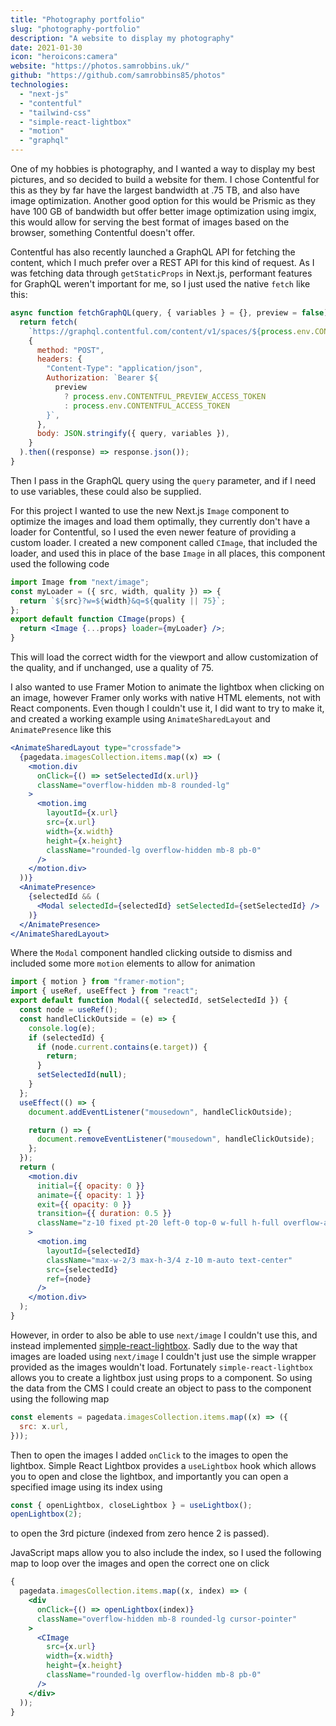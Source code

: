 ```yaml
---
title: "Photography portfolio"
slug: "photography-portfolio"
description: "A website to display my photography"
date: 2021-01-30
icon: "heroicons:camera"
website: "https://photos.samrobbins.uk/"
github: "https://github.com/samrobbins85/photos"
technologies:
  - "next-js"
  - "contentful"
  - "tailwind-css"
  - "simple-react-lightbox"
  - "motion"
  - "graphql"
---
```


One of my hobbies is photography, and I wanted a way to display my best pictures, and so decided to build a website for them. I chose Contentful for this as they by far have the largest bandwidth at .75 TB, and also have image optimization. Another good option for this would be Prismic as they have 100 GB of bandwidth but offer better image optimization using imgix, this would allow for serving the best format of images based on the browser, something Contentful doesn't offer.

Contentful has also recently launched a GraphQL API for fetching the content, which I much prefer over a REST API for this kind of request. As I was fetching data through `getStaticProps` in Next.js, performant features for GraphQL weren't important for me, so I just used the native `fetch` like this:

```js
async function fetchGraphQL(query, { variables } = {}, preview = false) {
  return fetch(
    `https://graphql.contentful.com/content/v1/spaces/${process.env.CONTENTFUL_SPACE_ID}/environments/master`,
    {
      method: "POST",
      headers: {
        "Content-Type": "application/json",
        Authorization: `Bearer ${
          preview
            ? process.env.CONTENTFUL_PREVIEW_ACCESS_TOKEN
            : process.env.CONTENTFUL_ACCESS_TOKEN
        }`,
      },
      body: JSON.stringify({ query, variables }),
    }
  ).then((response) => response.json());
}
```

Then I pass in the GraphQL query using the `query` parameter, and if I need to use variables, these could also be supplied.

For this project I wanted to use the new Next.js `Image` component to optimize the images and load them optimally, they currently don't have a loader for Contentful, so I used the even newer feature of providing a custom loader. I created a new component called `CImage`, that included the loader, and used this in place of the base `Image` in all places, this component used the following code

```jsx
import Image from "next/image";
const myLoader = ({ src, width, quality }) => {
  return `${src}?w=${width}&q=${quality || 75}`;
};
export default function CImage(props) {
  return <Image {...props} loader={myLoader} />;
}
```

This will load the correct width for the viewport and allow customization of the quality, and if unchanged, use a quality of 75.

I also wanted to use Framer Motion to animate the lightbox when clicking on an image, however Framer only works with native HTML elements, not with React components. Even though I couldn't use it, I did want to try to make it, and created a working example using `AnimateSharedLayout` and `AnimatePresence` like this

```jsx
<AnimateSharedLayout type="crossfade">
  {pagedata.imagesCollection.items.map((x) => (
    <motion.div
      onClick={() => setSelectedId(x.url)}
      className="overflow-hidden mb-8 rounded-lg"
    >
      <motion.img
        layoutId={x.url}
        src={x.url}
        width={x.width}
        height={x.height}
        className="rounded-lg overflow-hidden mb-8 pb-0"
      />
    </motion.div>
  ))}
  <AnimatePresence>
    {selectedId && (
      <Modal selectedId={selectedId} setSelectedId={setSelectedId} />
    )}
  </AnimatePresence>
</AnimateSharedLayout>
```

Where the `Modal` component handled clicking outside to dismiss and included some more `motion` elements to allow for animation

```jsx
import { motion } from "framer-motion";
import { useRef, useEffect } from "react";
export default function Modal({ selectedId, setSelectedId }) {
  const node = useRef();
  const handleClickOutside = (e) => {
    console.log(e);
    if (selectedId) {
      if (node.current.contains(e.target)) {
        return;
      }
      setSelectedId(null);
    }
  };
  useEffect(() => {
    document.addEventListener("mousedown", handleClickOutside);

    return () => {
      document.removeEventListener("mousedown", handleClickOutside);
    };
  });
  return (
    <motion.div
      initial={{ opacity: 0 }}
      animate={{ opacity: 1 }}
      exit={{ opacity: 0 }}
      transition={{ duration: 0.5 }}
      className="z-10 fixed pt-20 left-0 top-0 w-full h-full overflow-auto bg-black-opaque"
    >
      <motion.img
        layoutId={selectedId}
        className="max-w-2/3 max-h-3/4 z-10 m-auto text-center"
        src={selectedId}
        ref={node}
      />
    </motion.div>
  );
}
```

However, in order to also be able to use `next/image` I couldn't use this, and instead implemented [simple-react-lightbox](https://simple-react-lightbox.dev/). Sadly due to the way that images are loaded using `next/image` I couldn't just use the simple wrapper provided as the images wouldn't load. Fortunately `simple-react-lightbox` allows you to create a lightbox just using props to a component. So using the data from the CMS I could create an object to pass to the component using the following map

```js
const elements = pagedata.imagesCollection.items.map((x) => ({
  src: x.url,
}));
```

Then to open the images I added `onClick` to the images to open the lightbox. Simple React Lightbox provides a `useLightbox` hook which allows you to open and close the lightbox, and importantly you can open a specified image using its index using

```js
const { openLightbox, closeLightbox } = useLightbox();
openLightbox(2);
```

to open the 3rd picture (indexed from zero hence 2 is passed).

JavaScript maps allow you to also include the index, so I used the following map to loop over the images and open the correct one on click

```jsx
{
  pagedata.imagesCollection.items.map((x, index) => (
    <div
      onClick={() => openLightbox(index)}
      className="overflow-hidden mb-8 rounded-lg cursor-pointer"
    >
      <CImage
        src={x.url}
        width={x.width}
        height={x.height}
        className="rounded-lg overflow-hidden mb-8 pb-0"
      />
    </div>
  ));
}
```
